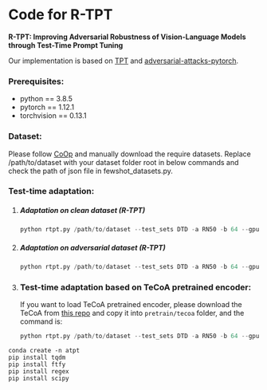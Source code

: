 # Code for **R-TPT**

**R-TPT: Improving Adversarial Robustness of Vision-Language Models through Test-Time Prompt Tuning**

Our implementation is based on [TPT](https://github.com/azshue/TPT) and [adversarial-attacks-pytorch](https://github.com/Harry24k/adversarial-attacks-pytorch).

### Prerequisites:
- python == 3.8.5
- pytorch == 1.12.1
- torchvision == 0.13.1

### Dataset:
Please follow [CoOp](https://github.com/KaiyangZhou/CoOp) and manually download the require datasets.
Replace /path/to/dataset with your dataset folder root in below commands and check the path of json file in fewshot_datasets.py.

### Test-time adaptation:
1. ##### Adaptation on clean dataset (R-TPT)
	```python
	python rtpt.py /path/to/dataset --test_sets DTD -a RN50 -b 64 --gpu 0 --ctx_init a_photo_of_a -p 50 --eps 0.0 --output_dir 'output_results/rtpt' --method rtpt
	```

2. ##### Adaptation on adversarial dataset (R-TPT)
	```python
	python rtpt.py /path/to/dataset --test_sets DTD -a RN50 -b 64 --gpu 0 --ctx_init a_photo_of_a -p 50 --eps 1.0 --step 7 --output_dir 'output_results/rtpt' --method rtpt
	```


3. ### Test-time adaptation based on TeCoA pretrained encoder:

    If you want to load TeCoA pretrained encoder, please download the TeCoA from [this repo](https://github.com/TreeLLi/APT) and copy it into `pretrain/tecoa` folder, and the command is:

    ```python
	python rtpt.py /path/to/dataset --test_sets DTD -a RN50 -b 64 --gpu 0 --ctx_init a_photo_of_a -p 50 --eps 1.0 --step 7 --output_dir 'output_results/rtpt' --method rtpt --load_tecoa 'RN50-eps1'
	```

```aiignore
conda create -n atpt
pip install tqdm
pip install ftfy
pip install regex
pip install scipy
```
